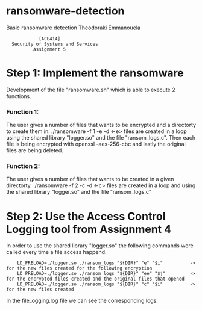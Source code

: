 # ransomware-detection
Basic ransomware detection
Theodoraki Emmanouela

```
            [ACE414]
  Security of Systems and Services
          Assignment 5
```

# Step 1: Implement​ the ransomware
Development of the file "ransomware.sh" which is able to execute 2 functions.

### Function 1: 
The user gives a number of files that wants to be encrypted and a directorty to 
create them in.
./ransomware -f 1 -e <numofFilestoEncrypt> -d <directorty>
<-e> files are created in a loop using the shared library "logger.so" and the 
file "ransom_logs.c". 
Then each file is being encrypted with openssl -aes-256-cbc and lastly the 
original files are being deleted.

### Function 2: 
The user gives a number of files that wants to be created in a given directorty.
./ransomware -f 2 -c <numofFilestoEncrypt> -d <directorty>
<-c> files are created in a loop and using the shared library "logger.so" and the file "ransom_logs.c"


# Step 2: Use​ the Access Control Logging tool from Assignment 4
In order to use the shared library "logger.so" the following commands 
were called every time a file access happend.

        LD_PRELOAD=./logger.so ./ransom_logs "${DIR}" "e" "$i"          -> for the new files created for the following encryption
        LD_PRELOAD=./logger.so ./ransom_logs "${DIR}" "ee" "$j"         -> for the encrypted files created and the original files that opened
        LD_PRELOAD=./logger.so ./ransom_logs "${DIR}" "c" "$i"          -> for the new files created

In the file_ogging.log file we can see the corresponding logs.

